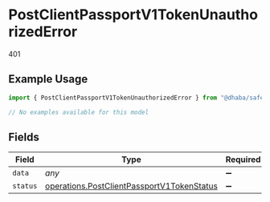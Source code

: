# PostClientPassportV1TokenUnauthorizedError

401

## Example Usage

```typescript
import { PostClientPassportV1TokenUnauthorizedError } from "@dhaba/safepay-ts/models/errors";

// No examples available for this model
```

## Fields

| Field                                                                                                    | Type                                                                                                     | Required                                                                                                 | Description                                                                                              |
| -------------------------------------------------------------------------------------------------------- | -------------------------------------------------------------------------------------------------------- | -------------------------------------------------------------------------------------------------------- | -------------------------------------------------------------------------------------------------------- |
| `data`                                                                                                   | *any*                                                                                                    | :heavy_minus_sign:                                                                                       | N/A                                                                                                      |
| `status`                                                                                                 | [operations.PostClientPassportV1TokenStatus](../../models/operations/postclientpassportv1tokenstatus.md) | :heavy_minus_sign:                                                                                       | N/A                                                                                                      |